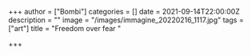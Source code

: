 +++
author = ["Bombi"]
categories = []
date = 2021-09-14T22:00:00Z
description = ""
image = "/images/immagine_20220216_1117.jpg"
tags = ["art"]
title = "Freedom over fear  "

+++
